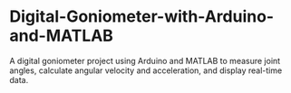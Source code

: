 # Digital-Goniometer-with-Arduino-and-MATLAB
A digital goniometer project using Arduino and MATLAB to measure joint angles, calculate angular velocity and acceleration, and display real-time data.
